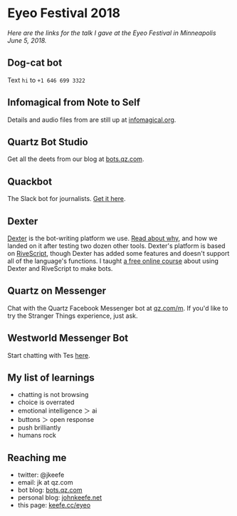 # Eyeo Festival 2018

_Here are the links for the talk I gave at the Eyeo Festival in Minneapolis June 5, 2018._

## Dog-cat bot 
Text `hi` to `+1 646 699 3322`

## Infomagical from Note to Self 
Details and audio files from are still up at [infomagical.org](https://infomagical.org).

## Quartz Bot Studio
Get all the deets from our blog at [bots.qz.com](https://bots.qz.com).

## Quackbot
The Slack bot for journalists. [Get it here](https://documentcloud.org/quackbot).

## Dexter
[Dexter](https://rundexter.com) is the bot-writing platform we use. [Read about why](https://bots.qz.com/1360/we-found-the-best-tool-for-building-chat-bots/), and how we landed on it after testing two dozen other tools. Dexter's platform is based on [RiveScript](https://www.rivescript.com/docs/tutorial), though Dexter has added some features and doesn't support all of the language's functions. I taught [a free online course](https://journalismcourses.org/BB0205.html) about using Dexter and RiveScript to make bots. 

## Quartz on Messenger 
Chat with the Quartz Facebook Messenger bot at [qz.com/m](https://qz.com/m). If you'd like to try the Stranger Things experience, just ask.

## Westworld Messenger Bot
Start chatting with Tes [here](https://m.me/WestworldHBO).

## My list of learnings

- chatting is not browsing
- choice is overrated
- emotional intelligence ＞ ai
- buttons ＞ open response
- push brilliantly
- humans rock

## Reaching me

- twitter: @jkeefe
- email: jk at qz.com
- bot blog: [bots.qz.com](https://bots.qz.com)
- personal blog: [johnkeefe.net](https://johnkeefe.net)
- this page: [keefe.cc/eyeo](https://keefe.cc/eyeo)

